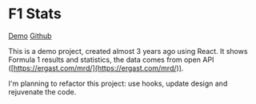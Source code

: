 # F1 Stats

[Demo](https://f1-stats.herokuapp.com/)
[Github](https://github.com/ogogorev/f1-stats)

This is a demo project, created almost 3 years ago using React. It shows Formula 1 results and statistics, the data comes from open API ([https://ergast.com/mrd/](https://ergast.com/mrd/)).

I'm planning to refactor this project: use hooks, update design and rejuvenate the code.
